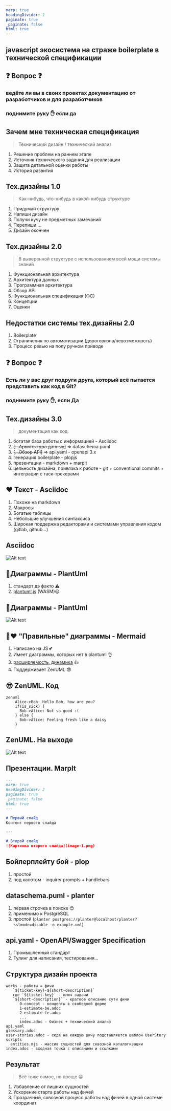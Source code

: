 ```yaml
---
marp: true
headingDivider: 2
paginate: true
_paginate: false
html: true
---
```


## javascript экосистема на страже boilerplate в технической спецификации

## ❓ Вопрос ❓
### ведёте ли вы в своих проектах документацию от разработчиков и для разработчиков

### поднимите руку ✋ если да

## Зачем мне техническая спецификация
> Технический дизайн / технический анализ
1. Решение проблем на раннем этапе
1. Источник технического задания для реализации
1. Защита детальной оценки работы
1. История развития

<!-- Таким образом техническая спецификация может быть использована на любом из этапов жизни решения.
Более того техническая спецификация моего продукта ни раз пригождалась как ответы на запросы в консультациям из других продуктов. Ведь очень удобно не просто отвечать, вот посмотрите как у нас сделано по коду, а предметно скинуть ссылку на материал -->
<!-- Technical Requirment specification (Техническую спецификацию требований) -->

## Тех.дизайны 1.0
> Как-нибудь, что-нибудь в какой-нибудь структуре

1. Придумай структуру
1. Напиши дизайн
1. Получи кучу не предметных замечаний
1. Перепиши ...
1. Дизайн окончен
<!-- 
Проблемы: 
1. сложно восстановить последовательность решений, которые привели именно к текущей реализации.
2. Когнитивная нагрузка на вспоминание или придумывание формата очередной спеки.
3. Сложно взять задачу на дизайн новому человеку т.к. задание творческое от и до.
 -->

## Тех.дизайны 2.0
> В выверенной структуре с использованием всей мощи системы знаний

1. Функциональная архитектура
1. Архитектура данных
1. Программная архитектура
1. Обзор API
1. Функциональная спецификация (ФС)
1. Концепции
1. Оценки
<!-- ФС находится как-бы на стыке документа разработчика и документа для менеджмента. С одной стороны этот документ для заказчика работы и согласований. С другой разработка должна на него ориентироваться -->

## Недостатки системы тех.дизайны 2.0
1. Boilerplate
1. Ограничения по автоматизации (дороговизна/невозможность)
1. Процесс ревью на полу ручном приводе
<!-- порядка 60% галочек остаются не проставлены никогда -->

## ❓ Вопрос ❓
### Есть ли у вас друг подруги друга, который всё пытается представить как код в Git?

### поднимите руку ✋, если Да

## Тех.дизайны 3.0
> документация как код.

1. богатая база работы с информацией - Asciidoc
1. ~~[...Архитектура данных]~~ => dataschema.puml
1. ~~[...Обзор API]~~ => api.yaml - openapi 3.x
1. генерация boilerplate - plopjs
1. презентации - markdown + marpit
1. цельность дизайна, привязка к работе - git + conventional commits + интеграции с таск-трекерами
<!--  -->

## ❤ Текст - Asciidoc
1. Похоже на markdown
1. Макросы
1. Богатые таблицы
1. Небольшие улучшения синтаксиса
1. Широкая поддержка редакторами и системами управления кодом (gitlab, github...)

<!-- _footer: "[разбор слабых сторон синтаксиса markdown](https://habr.com/ru/articles/536448/)" -->

## Asciidoc
![Alt text](image.png)

## 🔶Диаграммы - PlantUml
1. стандарт дэ факто ⚠
1. [plantuml.js](https://github.com/plantuml/plantuml.js) (WASM)😒

<!-- _footer: "[сайт PlantUml](https://plantuml.com/) -->
<!-- Серьёзно рассматривать plantuml.js нет смысла т.к. очень медленно и переваривает не все примеры диаграмм plantml -->

## 🔶Диаграммы - PlantUml
![Alt text](image-3.png)

## 🔶❤ "Правильные" диаграммы - Mermaid
1. Написано на JS 💕
1. Имеет диаграммы, которых нет в plantuml 👌
1. [расширяемость, динамика](https://mermaid.js.org/community/newDiagram.html) 👍
1. Поддерживает ZenUML 😎

<!-- _footer: "[mermaid](https://mermaid.js.org/)" -->

## 😎 ZenUML. Код

```mermaid
zenuml
    Alice->Bob: Hello Bob, how are you?
    if(is_sick) {
      Bob->Alice: Not so good :(
    } else {
      Bob->Alice: Feeling fresh like a daisy
    }
```
## ZenUML. На выходе
![Alt text](image-1.png)

## Презентации. MarpIt
```markdown
---
marp: true
headingDivider: 2
paginate: true
_paginate: false
html: true
---

# Первый слайд
Контент первого слайда

---

# Второй слайд
![Картинка второго слайда](image-1.png)
```
<!-- _footer: "[marpit](https://marpit.marp.app/?id=getting-started)" -->

## Бойлерплейту бой - plop

1. простой
1. под капотом - inquirer prompts + handlebars

<!-- _footer: "[сайт Plop](https://plopjs.com/)" -->
<!--  -->

## dataschema.puml - planter

1. первая строчка в поиске 😊
1. применимо к PostgreSQL
1. простой (`planter postgres://planter@localhost/planter?sslmode=disable -o example.uml`)

<!-- _footer: "[planter](https://github.com/achiku/planter)" -->

## api.yaml - OpenAPI/Swagger Specification

1. Промышленный стандарт
1. Тулинг для написания, тестирования...

## Структура дизайн проекта

```
works - работы = фичи
   `${ticket-key}-${short-description}`
   где `${ticket-key}` - ключ задачи
   `${short-description}` - краткое описание сути фичи
      0-concept - концепты в свободной форме
      1-estimate-be.adoc
      2-estimate-fe.adoc
      ...
      index.adoc - бизнес + технический анализ
api.yaml
glossary.adoc
user-stories.adoc - сюда на каждую фичу подставляется шаблон UserStory
scripts
  entities.mjs - массив сущностей для сквозной каталогизации
index.adoc - входная точка с описанием и ссылками
```

## Результат
> Всё тоже самое, но проще 😁
1. Избавление от лишних сущностей
1. Ускорение старта работы над фичей
1. Прозрачный, сквозной процесс работы над фичей в одной системе координат